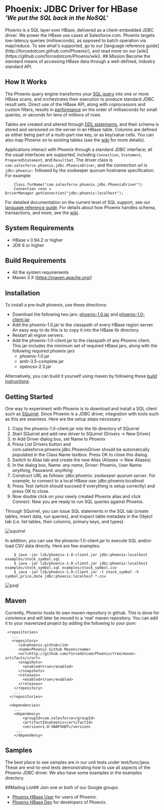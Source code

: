 <h1>Phoenix: JDBC Driver for HBase<br />
<em><sup><sup>'We put the SQL back in the NoSQL'</sup></sup></em></h1>
Phoenix is a SQL layer over HBase, delivered as a client-embedded JDBC driver. We power the HBase use cases at Salesforce.com. Phoenix targets low-latency queries (milliseconds), as opposed to batch operation via map/reduce. To see what's supported, go to our [language reference guide](http://forcedotcom.github.com/Phoenix/), and read more on our [wiki](https://github.com/forcedotcom/Phoenix/wiki).
## Mission
Become the standard means of accessing HBase data through a well-defined, industry standard API.

## How It Works ##

The Phoenix query engine transforms your [SQL query](http://forcedotcom.github.com/Phoenix/#select) into one or more HBase scans, and orchestrates their execution to produce standard JDBC result sets. Direct use of the HBase API, along with coprocessors and custom filters, results in [performance](https://github.com/forcedotcom/Phoenix/wiki/Performance) on the order of milliseconds for small queries, or seconds for tens of millions of rows. 

Tables are created and altered through [DDL statements](http://forcedotcom.github.com/Phoenix/#create), and their schema is stored and versioned on the server in an HBase table. Columns are defined as either being part of a multi-part row key, or as key/value cells. You can also map Phoenix on to existing tables (see the [wiki](https://github.com/forcedotcom/Phoenix/wiki) for more details).

Applications interact with Phoenix through a standard JDBC interface; all the usual interfaces are supported, including `Connection`, `Statement`, `PreparedStatement`, and `ResultSet`. The driver class is `com.salesforce.phoenix.jdbc.PhoenixDriver`, and the connection url is `jdbc:phoenix:` followed by the zookeeper quorum hostname specification. For example:

        Class.forName("com.salesforce.phoenix.jdbc.PhoenixDriver");
        Connection conn = DriverManager.getConnection("jdbc:phoenix:localhost");

For detailed documentation on the current level of SQL support, see our [language reference guide](http://forcedotcom.github.com/Phoenix/). For details about how Phoenix handles schema, transactions, and more, see the [wiki](https://github.com/forcedotcom/Phoenix/wiki).

## System Requirements ##
* HBase v 0.94.2 or higher
* JDK 6 or higher

## Build Requirements ##
* All the system requirements
* Maven 3.X (https://maven.apache.org/)


## Installation ##
To install a pre-built phoenix, use these directions:

* Download the following two jars: [phoenix-1.0.jar](http://forcedotcom.github.com/Phoenix/lib/phoenix-1.0.jar) and [phoenix-1.0-client.jar](http://forcedotcom.github.com/Phoenix/lib/phoenix-1.0-client.jar)
* Add the phoenix-1.0.jar to the classpath of every HBase region server. An easy way to do this is to copy it into the HBase lib directory.
* Restart all region servers.
* Add the phoenix-1.0-client.jar to the classpath of any Phoenix client. This jar includes the minimum set of required HBase jars, along with the following required phoenix jars
    * phoenix-1.0.jar
    * antlr-3.5-complete.jar
    * opencsv-2.3.jar

Alternatively, you can build it yourself using maven by following these [build instructions](https://github.com/forcedotcom/Phoenix/wiki#wiki-building).


## Getting Started ##
One way to experiment with Phoenix is to download and install a SQL client such as [SQuirrel](http://squirrel-sql.sourceforge.net/). Since Phoenix is a JDBC driver, integration with tools such as this are seamless. Here are the setup steps necessary:

1. Copy the phoenix-1.0-client.jar into the lib directory of SQuirrel
2. Start SQuirrel and add new driver to SQuirrel (Drivers -> New Driver)
3. In Add Driver dialog box, set Name to Phoenix
4. Press List Drivers button and com.salesforce.phoenix.jdbc.PhoenixDriver should be automatically populated in the Class Name textbox. Press OK to close this dialog.
5. Switch to Alias tab and create the new Alias (Aliases -> New Aliases)
6. In the dialog box, Name: _any name_, Driver: Phoenix, User Name: _anything_, Password: _anything_
7. Construct URL as follows: jdbc:phoenix: _zookeeper quorum server_. For example, to connect to a local HBase use: jdbc:phoenix:localhost
8. Press Test (which should succeed if everything is setup correctly) and press OK to close.
9. Now double click on your newly created Phoenix alias and click Connect. Now you are ready to run SQL queries against Phoenix.

Through SQuirrel, you can issue SQL statements in the SQL tab (create tables, insert data, run queries), and inspect table metadata in the Object tab (i.e. list tables, their columns, primary keys, and types).

![squirrel](http://forcedotcom.github.com/Phoenix/images/squirrel.png)

In addition, you can use the phoenix-1.0-client.jar to execute SQL and/or load CSV data directly. Here are few examples:

        $ java -jar lib/phoenix-1.0-client.jar jdbc:phoenix:localhost examples/stock_symbol.sql
        $ java -jar lib/phoenix-1.0-client.jar jdbc:phoenix:localhost examples/stock_symbol.sql examples/stock_symbol.csv
        $ java -jar lib/phoenix-1.0-client.jar -t stock_symbol -h symbol,price,date jdbc:phoenix:localhost *.csv

![psql](http://forcedotcom.github.com/Phoenix/images/psql.png)

## Maven ##

Currently, Phoenix hosts its own maven repository in github. This is done for convience and will later be moved to a 'real' maven repository. You can add it to your mavenized project by adding the following to your pom:
```
 <repositories>
   ...
   <repository>
      <id>phoenix-github</id>
      <name>Phoenix Github Maven</name>
      <url>http://github.com/forcedotcom/Phoenix/tree/maven-artifacts/</url>
      <snapshots>
        <enabled>true</enabled>
      </snapshots>
      <releases>
        <enabled>true</enabled>
      </releases>
    </repository>
    ...
  </repositories>
  
  <dependencies>
    ...
    <dependency>
    	<groupId>com.salesforce</groupId>
 		<artifactId>phoenix</artifactId>
  		<version>1.0-SNAPSHOT</version>
     ...
    </dependency>
```
## Samples ##
The best place to see samples are in our unit tests under test/func/java. These are end-to-end tests demonstrating how to use all aspects of the Phoenix JDBC driver. We also have some examples in the examples directory.

##Mailing List##
Join one or both of our Google groups:

* [Phoenix HBase User](https://groups.google.com/forum/#!forum/phoenix-hbase-user) for users of Phoenix.
* [Phoenix HBase Dev](https://groups.google.com/forum/#!forum/phoenix-hbase-dev) for developers of Phoenix.
